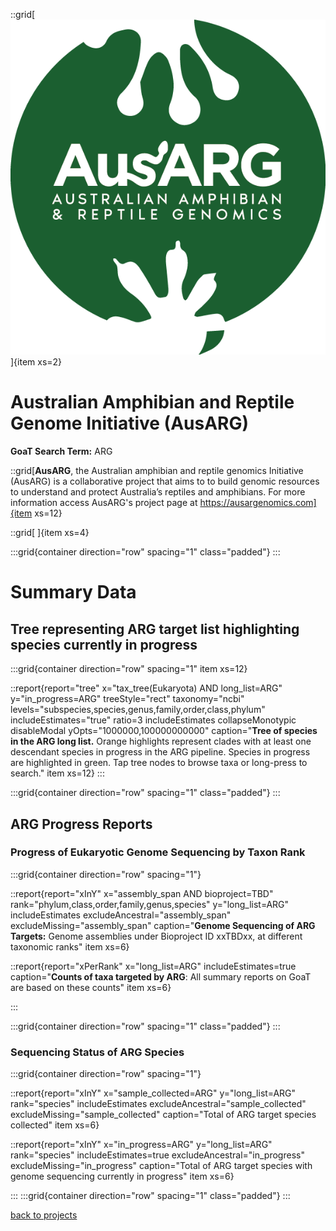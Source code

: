 ::grid[![GoaT](/static/images/AusARG-Logo.png)]{item xs=2}

# Australian Amphibian and Reptile Genome Initiative (AusARG)
**GoaT Search Term:** ARG


::grid[**AusARG**, the Australian amphibian and reptile genomics Initiative (AusARG) is a collaborative project that aims to to build genomic resources to understand and protect Australia’s reptiles and amphibians. For more information access AusARG's project page at https://ausargenomics.com]{item xs=12}

::grid[ ]{item xs=4}


:::grid{container direction="row" spacing="1" class="padded"}
:::

# Summary Data

## Tree representing ARG target list highlighting species currently in progress

:::grid{container direction="row" spacing="1" item xs=12}

::report{report="tree" x="tax_tree(Eukaryota) AND long_list=ARG" y="in_progress=ARG" treeStyle="rect" taxonomy="ncbi" levels="subspecies,species,genus,family,order,class,phylum" includeEstimates="true" ratio=3 includeEstimates collapseMonotypic disableModal yOpts="1000000,100000000000" caption="**Tree of species in the ARG long list.** Orange highlights represent clades with at least one descendant species in progress in the ARG pipeline. Species in progress are highlighted in green. Tap tree nodes to browse taxa or long-press to search." item xs=12}
:::


:::grid{container direction="row" spacing="1" class="padded"}
:::

## ARG Progress Reports
### Progress of Eukaryotic Genome Sequencing by Taxon Rank
:::grid{container direction="row" spacing="1"}

::report{report="xInY" x="assembly_span AND bioproject=TBD" rank="phylum,class,order,family,genus,species" y="long_list=ARG" includeEstimates excludeAncestral="assembly_span" excludeMissing="assembly_span" caption="**Genome Sequencing of ARG Targets:** Genome assemblies under Bioproject ID xxTBDxx, at different taxonomic ranks" item xs=6}

::report{report="xPerRank" x="long_list=ARG" includeEstimates=true caption="**Counts of taxa targeted by ARG**: All summary reports on GoaT are based on these counts" item xs=6}

:::

:::grid{container direction="row" spacing="1" class="padded"}
:::

### Sequencing Status of ARG Species 

:::grid{container direction="row" spacing="1"}

::report{report="xInY" x="sample_collected=ARG" y="long_list=ARG" rank="species" includeEstimates excludeAncestral="sample_collected" excludeMissing="sample_collected" caption="Total of ARG target species collected" item xs=6}

::report{report="xInY" x="in_progress=ARG" y="long_list=ARG" rank="species" includeEstimates=true excludeAncestral="in_progress" excludeMissing="in_progress" caption="Total of ARG target species with genome sequencing currently in progress" item xs=6}

:::
:::grid{container direction="row" spacing="1" class="padded"}
:::



[back to projects](/projects)
